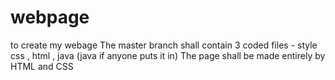 # webpage
to create my webage
The master branch shall contain 3 coded files - style css , html , java (java if anyone puts it in)
The page shall be made entirely by HTML and CSS 
